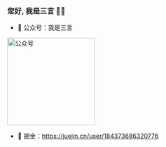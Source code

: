 ### 您好,  我是三言 👏👏

- 🌱 公众号：我是三言

<img src="https://gitee.com/mzhujihui/img-bed/raw/master/img/20210520153326.jpg" width="200" height="200" alt="公众号"/><br/>

- 👯 掘金：https://juejin.cn/user/184373686320776
